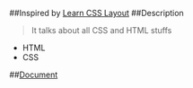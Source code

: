 ##Inspired by [Learn CSS Layout](http://book.mixu.net/css/)
##Description
> It talks about all CSS and HTML stuffs
- HTML
- CSS

##[Document](https://github.com/tingwei628/CSS-What-I-Learn/wiki)
